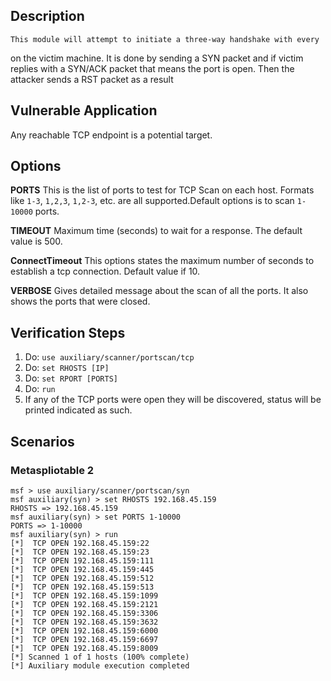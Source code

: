 ## Description
  
    This module will attempt to initiate a three-way handshake with every 
on the victim machine. It is done by sending a SYN packet and if victim replies with a SYN/ACK packet that means the port is open. Then the attacker sends a RST packet as a result 

## Vulnerable Application

  Any reachable TCP endpoint is a potential target.

## Options

  **PORTS**
  This is the list of ports to test for TCP Scan on each host.
  Formats like  `1-3`, `1,2,3`, `1,2-3`, etc. are all supported.Default
  options is to scan `1-10000` ports.

  **TIMEOUT**
   Maximum time (seconds) to wait for a response. The default value is 500.
 
  **ConnectTimeout**
  This options states the maximum number of seconds to establish a tcp 
  connection. Default value if 10.
 
  **VERBOSE**
  Gives detailed message about the scan of all the ports. It also shows the
  ports that were closed.

## Verification Steps

  1. Do: `use auxiliary/scanner/portscan/tcp`
  2. Do: `set RHOSTS [IP]`
  3. Do: `set RPORT [PORTS]`
  4. Do: `run`
  5. If any of the TCP ports were open they will be discovered, status will be printed indicated as such.

## Scenarios
  
### Metaspliotable 2

```
msf > use auxiliary/scanner/portscan/syn
msf auxiliary(syn) > set RHOSTS 192.168.45.159
RHOSTS => 192.168.45.159
msf auxiliary(syn) > set PORTS 1-10000
PORTS => 1-10000
msf auxiliary(syn) > run
[*]  TCP OPEN 192.168.45.159:22
[*]  TCP OPEN 192.168.45.159:23
[*]  TCP OPEN 192.168.45.159:111
[*]  TCP OPEN 192.168.45.159:445
[*]  TCP OPEN 192.168.45.159:512
[*]  TCP OPEN 192.168.45.159:513
[*]  TCP OPEN 192.168.45.159:1099
[*]  TCP OPEN 192.168.45.159:2121
[*]  TCP OPEN 192.168.45.159:3306
[*]  TCP OPEN 192.168.45.159:3632
[*]  TCP OPEN 192.168.45.159:6000
[*]  TCP OPEN 192.168.45.159:6697
[*]  TCP OPEN 192.168.45.159:8009
[*] Scanned 1 of 1 hosts (100% complete)
[*] Auxiliary module execution completed

```
